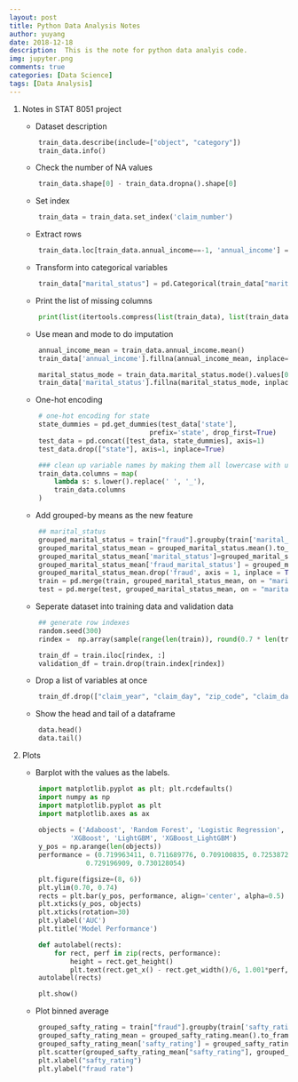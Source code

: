 ```yaml
---
layout: post
title: Python Data Analysis Notes
author: yuyang
date: 2018-12-18
description:  This is the note for python data analyis code.
img: jupyter.png
comments: true
categories: [Data Science]
tags: [Data Analysis]
---
```


1. Notes in STAT 8051 project

    - Dataset description
    ``` python
        train_data.describe(include=["object", "category"])
        train_data.info()
    ```

    - Check the number of NA values
    ``` python
        train_data.shape[0] - train_data.dropna().shape[0]
    ```

    - Set index
    ``` python
        train_data = train_data.set_index('claim_number')
    ```

    - Extract rows
    ``` python
        train_data.loc[train_data.annual_income==-1, 'annual_income'] = np.nan
    ```

    - Transform into categorical variables
    ``` python
        train_data["marital_status"] = pd.Categorical(train_data["marital_status"])
    ```

    - Print the list of missing columns
    ``` python
        print(list(itertools.compress(list(train_data), list(train_data.isna().any()))))
    ```

    - Use mean and mode to do imputation
    ``` python
        annual_income_mean = train_data.annual_income.mean()
        train_data['annual_income'].fillna(annual_income_mean, inplace=True)

        marital_status_mode = train_data.marital_status.mode().values[0]
        train_data['marital_status'].fillna(marital_status_mode, inplace=True)
    ```

    - One-hot encoding
    ``` python
        # one-hot encoding for state
        state_dummies = pd.get_dummies(test_data['state'],
                                    prefix='state', drop_first=True)
        test_data = pd.concat([test_data, state_dummies], axis=1)
        test_data.drop(["state"], axis=1, inplace=True)

        ### clean up variable names by making them all lowercase with underscore separators.
        train_data.columns = map(
            lambda s: s.lower().replace(' ', '_'), 
            train_data.columns
        )
    ```

    - Add grouped-by means as the new feature
    ``` python
        ## marital_status
        grouped_marital_status = train["fraud"].groupby(train['marital_status'])
        grouped_marital_status_mean = grouped_marital_status.mean().to_frame()
        grouped_marital_status_mean['marital_status']=grouped_marital_status_mean.index
        grouped_marital_status_mean['fraud_marital_status'] = grouped_marital_status_mean['fraud']
        grouped_marital_status_mean.drop('fraud', axis = 1, inplace = True)
        train = pd.merge(train, grouped_marital_status_mean, on = "marital_status", how = "left")
        test = pd.merge(test, grouped_marital_status_mean, on = "marital_status", how = "left")
    ```

    - Seperate dataset into training data and validation data
    ``` python
        ## generate row indexes
        random.seed(300)
        rindex =  np.array(sample(range(len(train)), round(0.7 * len(train))))

        train_df = train.iloc[rindex, :]
        validation_df = train.drop(train.index[rindex])
    ```

    - Drop a list of variables at once
    ``` python
        train_df.drop(["claim_year", "claim_day", "zip_code", "claim_date", "claim_number"], axis =1, inplace=True)
    ```

    - Show the head and tail of a dataframe
    ``` python
        data.head()
        data.tail()
    ```

2. Plots

    - Barplot with the values as the labels.
    ``` python
        import matplotlib.pyplot as plt; plt.rcdefaults()
        import numpy as np
        import matplotlib.pyplot as plt
        import matplotlib.axes as ax
        
        objects = ('Adaboost', 'Random Forest', 'Logistic Regression',
                'XGBoost', 'LightGBM', 'XGBoost_LightGBM')
        y_pos = np.arange(len(objects))
        performance = (0.719963411, 0.711689776, 0.709100835, 0.725387261,
                    0.729196909, 0.730128054)

        plt.figure(figsize=(8, 6))
        plt.ylim(0.70, 0.74)
        rects = plt.bar(y_pos, performance, align='center', alpha=0.5)
        plt.xticks(y_pos, objects)
        plt.xticks(rotation=30)
        plt.ylabel('AUC')
        plt.title('Model Performance')

        def autolabel(rects):
            for rect, perf in zip(rects, performance):
                height = rect.get_height()
                plt.text(rect.get_x() - rect.get_width()/6, 1.001*perf, '%s' % float(perf))
        autolabel(rects)

        plt.show()
    ```

    - Plot binned average
    ``` python
        grouped_safty_rating = train["fraud"].groupby(train['safty_rating'])
        grouped_safty_rating_mean = grouped_safty_rating.mean().to_frame()
        grouped_safty_rating_mean['safty_rating'] = grouped_safty_rating_mean.index
        plt.scatter(grouped_safty_rating_mean["safty_rating"], grouped_safty_rating_mean['fraud'])
        plt.xlabel("safty_rating")
        plt.ylabel("fraud rate")
    ```
